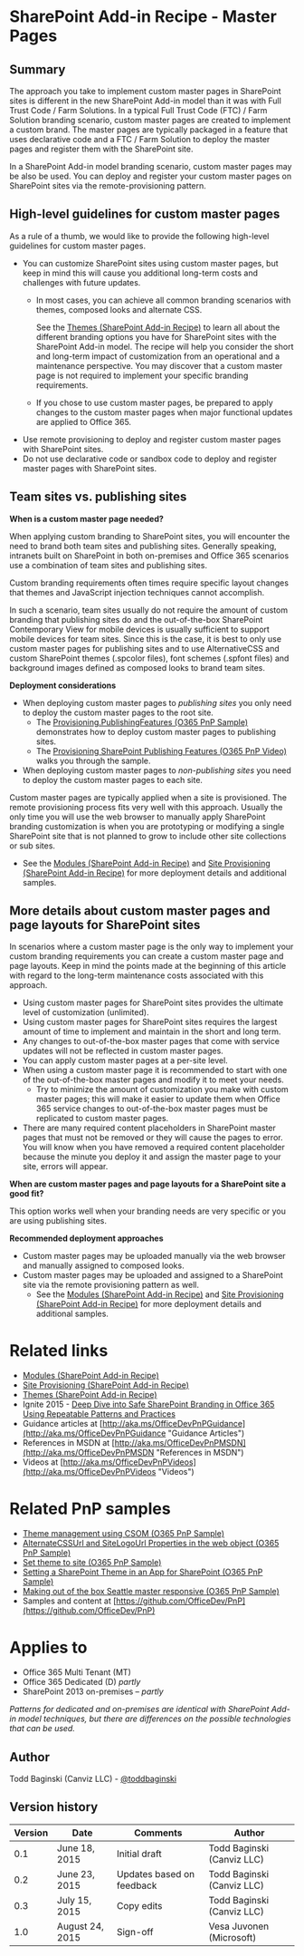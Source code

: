 SharePoint Add-in Recipe - Master Pages
=======================================

Summary
-------

The approach you take to implement custom master pages in SharePoint sites is different in the new SharePoint Add-in model than it was with Full Trust Code / Farm Solutions. In a typical Full Trust Code (FTC) / Farm Solution branding scenario, custom master pages are created to implement a custom brand. The master pages are typically packaged in a feature that uses declarative code and a FTC / Farm Solution to deploy the master pages and register them with the SharePoint site.

In a SharePoint Add-in model branding scenario, custom master pages may be also be used. You can deploy and register your custom master pages on SharePoint sites via the remote-provisioning pattern.

High-level guidelines for custom master pages
---------------------------------------------

As a rule of a thumb, we would like to provide the following high-level guidelines for custom master pages.

- You can customize SharePoint sites using custom master pages, but keep in mind this will cause you additional long-term costs and challenges with future updates.
	+ In most cases, you can achieve all common branding scenarios with themes, composed looks and alternate CSS.
	
		See the [Themes (SharePoint Add-in Recipe)](https://github.com/OfficeDev/PnP-Guidance/blob/master/articles/SharePoint-Add-In-Recipe-themes.md) to learn all about the different branding options you have for SharePoint sites with the SharePoint Add-in model.  The recipe will help you consider the short and long-term impact of customization from an operational and a maintenance perspective. You may discover that a custom master page is not required to implement your specific branding requirements. 

	+ If you chose to use custom master pages, be prepared to apply changes to the custom master pages when major functional updates are applied to Office 365.
- Use remote provisioning to deploy and register custom master pages with SharePoint sites.
- Do not use declarative code or sandbox code to deploy and register master pages with SharePoint sites.  

Team sites vs. publishing sites
-------------------------------

**When is a custom master page needed?**

When applying custom branding to SharePoint sites, you will encounter the need to brand both team sites and publishing sites. Generally speaking, intranets built on SharePoint in both on-premises and Office 365 scenarios use a combination of team sites and publishing sites.  

Custom branding requirements often times require specific layout changes that themes and JavaScript injection techniques cannot accomplish.

In such a scenario, team sites usually do not require the amount of custom branding that publishing sites do and the out-of-the-box SharePoint Contemporary View for mobile devices is usually sufficient to support mobile devices for team sites. Since this is the case, it is best to only use custom master pages for publishing sites and to use AlternativeCSS and custom SharePoint themes (.spcolor files), font schemes (.spfont files) and background images defined as composed looks to brand team sites.

**Deployment considerations**

- When deploying custom master pages to *publishing sites* you only need to deploy the custom master pages to the root site.
	+ The [Provisioning.PublishingFeatures (O365 PnP Sample)](https://github.com/OfficeDev/PnP/tree/master/Scenarios/Provisioning.PublishingFeatures) demonstrates how to deploy custom master pages to publishing sites. 
	+ The [Provisioning SharePoint Publishing Features (O365 PnP Video)](http://channel9.msdn.com/Blogs/Office-365-Dev/Provisioning-SharePoint-Publishing-Features-Office-365-Developer-Patterns-and-Practices) walks you through the sample. 	
- When deploying custom master pages to *non-publishing sites* you need to deploy the custom master pages to each site.

Custom master pages are typically applied when a site is provisioned. The remote provisioning process fits very well with this approach. Usually the only time you will use the web browser to manually apply SharePoint branding customization is when you are prototyping or modifying a single SharePoint site that is not planned to grow to include other site collections or sub sites. 

+ See the [Modules (SharePoint Add-in Recipe)](https://github.com/OfficeDev/PnP-Guidance/blob/master/articles/SharePoint-Add-In-Recipe-modules.md) and [Site Provisioning (SharePoint Add-in Recipe)](https://github.com/OfficeDev/PnP-Guidance/blob/master/articles/SharePoint-Add-In-Recipe-site-provisioning.md) for more deployment details and additional samples.

More details about custom master pages and page layouts for SharePoint sites
----------------------------------------------------------------------------

In scenarios where a custom master page is the only way to implement your custom branding requirements you can create a custom master page and page layouts. Keep in mind the points made at the beginning of this article with regard to the long-term maintenance costs associated with this approach.

- Using custom master pages for SharePoint sites provides the ultimate level of customization (unlimited).
- Using custom master pages for SharePoint sites requires the largest amount of time to implement and maintain in the short and long term.
- Any changes to out-of-the-box master pages that come with service updates will not be reflected in custom master pages.
- You can apply custom master pages at a per-site level.
- When using a custom master page it is recommended to start with one of the out-of-the-box master pages and modify it to meet your needs.
	+ Try to minimize the amount of customization you make with custom master pages; this will make it easier to update them when Office 365 service changes to out-of-the-box master pages must be replicated to custom master pages.  
- There are many required content placeholders in SharePoint master pages that must not be removed or they will cause the pages to error. You will know when you have removed a required content placeholder because the minute you deploy it and assign the master page to your site, errors will appear.

**When are custom master pages and page layouts for a SharePoint site a good fit?**

This option works well when your branding needs are very specific or you are using publishing sites.

**Recommended deployment approaches**

- Custom master pages may be uploaded manually via the web browser and manually assigned to composed looks.
- Custom master pages may be uploaded and assigned to a SharePoint site via the remote provisioning pattern as well.
	+ See the [Modules (SharePoint Add-in Recipe)](https://github.com/OfficeDev/PnP-Guidance/blob/master/articles/SharePoint-Add-In-Recipe-modules.md) and [Site Provisioning (SharePoint Add-in Recipe)](https://github.com/OfficeDev/PnP-Guidance/blob/master/articles/SharePoint-Add-In-Recipe-site-provisioning.md) for more deployment details and additional samples.

Related links
=============
- [Modules (SharePoint Add-in Recipe)](https://github.com/OfficeDev/PnP-Guidance/blob/master/articles/SharePoint-Add-In-Recipe-modules.md)
- [Site Provisioning (SharePoint Add-in Recipe)](https://github.com/OfficeDev/PnP-Guidance/blob/master/articles/SharePoint-Add-In-Recipe-site-provisioning.md)
- [Themes (SharePoint Add-in Recipe)](https://github.com/OfficeDev/PnP-Guidance/blob/master/articles/SharePoint-Add-In-Recipe-themes.md)
- Ignite 2015 - [Deep Dive into Safe SharePoint Branding in Office 365 Using Repeatable Patterns and Practices](https://channel9.msdn.com/Events/Ignite/2015/BRK3164)
- Guidance articles at [http://aka.ms/OfficeDevPnPGuidance](http://aka.ms/OfficeDevPnPGuidance "Guidance Articles")
- References in MSDN at [http://aka.ms/OfficeDevPnPMSDN](http://aka.ms/OfficeDevPnPMSDN "References in MSDN")
- Videos at [http://aka.ms/OfficeDevPnPVideos](http://aka.ms/OfficeDevPnPVideos "Videos")

Related PnP samples
===================

- [Theme management using CSOM (O365 PnP Sample)](https://github.com/OfficeDev/PnP/tree/dev/Samples/Branding.DeployCustomThemeWeb)
- [AlternateCSSUrl and SiteLogoUrl Properties in the web object (O365 PnP Sample)](https://github.com/OfficeDev/PnP/tree/master/Samples/Branding.AlternateCSSAndSiteLogo)
- [Set theme to site (O365 PnP Sample)](https://github.com/OfficeDev/PnP/tree/dev/Samples/Branding.SetThemeToSite)
- [Setting a SharePoint Theme in an App for SharePoint (O365 PnP Sample)](https://github.com/OfficeDev/PnP/tree/dev/Scenarios/Branding.Themes)
- [Making out of the box Seattle master responsive (O365 PnP Sample)](https://github.com/OfficeDev/PnP/tree/master/Samples/Branding.InjectResponsiveCSS)
- Samples and content at [https://github.com/OfficeDev/PnP](https://github.com/OfficeDev/PnP)

Applies to
==========
- Office 365 Multi Tenant (MT)
- Office 365 Dedicated (D) *partly*
- SharePoint 2013 on-premises – *partly*

*Patterns for dedicated and on-premises are identical with SharePoint Add-in model techniques, but there are differences on the possible technologies that can be used.*

Author
------
Todd Baginski (Canviz LLC) - [@toddbaginski](https://twitter.com/toddbaginski)

Version history
---------------
Version  | Date | Comments | Author
---------| -----| ---------| ------
0.1  | June 18, 2015 | Initial draft | Todd Baginski (Canviz LLC)
0.2  | June 23, 2015 | Updates based on feedback | Todd Baginski (Canviz LLC)
0.3  | July 15, 2015 | Copy edits | Todd Baginski (Canviz LLC)
1.0  | August 24, 2015 | Sign-off | Vesa Juvonen (Microsoft)

